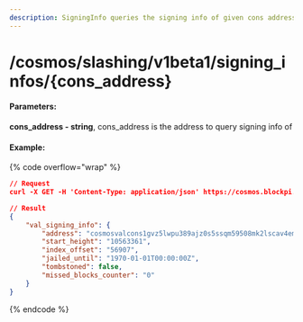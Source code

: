 ```yaml
---
description: SigningInfo queries the signing info of given cons address
---
```


# /cosmos/slashing/v1beta1/signing\_infos/{cons\_address}

#### **Parameters:**

**cons\_address - string**, cons\_address is the address to query signing info of

#### Example:

{% code overflow="wrap" %}
```json
// Request
curl -X GET -H 'Content-Type: application/json' https://cosmos.blockpi.network/lcd/v1/<your-api-key>/cosmos/slashing/v1beta1/signing_infos/cosmosvalcons1gvz5lwpu389ajz0s5ssqm59508mk2lscav4emm

// Result
{
    "val_signing_info": {
        "address": "cosmosvalcons1gvz5lwpu389ajz0s5ssqm59508mk2lscav4emm",
        "start_height": "10563361",
        "index_offset": "56907",
        "jailed_until": "1970-01-01T00:00:00Z",
        "tombstoned": false,
        "missed_blocks_counter": "0"
    }
}
```
{% endcode %}
